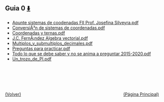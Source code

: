 
<html>
<body>
<h2>Guia 0 <a href="https://downgit.github.io/#/home?url=https://github.com/Apuntes-FIUBA/Apuntes-Electronica/tree/main/82 - Física/8202 - Fisica II/Guias de Problemas/Material y Soluciones/Guia 0" style="font-size:20px">  ⬇️ </a></h2>
<ul>
    <li><a href="Apunte sistemas de coodenadas FII Prof. Josefina Silveyra.pdf">Apunte sistemas de coodenadas FII Prof. Josefina Silveyra.pdf</a></li>
    <li><a href="ConversiÃ³n de sistemas de coordenadas.pdf">ConversiÃ³n de sistemas de coordenadas.pdf</a></li>
    <li><a href="Coordenadas y ternas.pdf">Coordenadas y ternas.pdf</a></li>
    <li><a href="J.C. FernÃ¡ndez Algebra vectorial.pdf">J.C. FernÃ¡ndez Algebra vectorial.pdf</a></li>
    <li><a href="Multiplos_y_submultiplos_decimales.pdf">Multiplos_y_submultiplos_decimales.pdf</a></li>
    <li><a href="Preguntas para practicar.pdf">Preguntas para practicar.pdf</a></li>
    <li><a href="Todo lo que se debe saber y no se anima a preguntar 2015-2020.pdf">Todo lo que se debe saber y no se anima a preguntar 2015-2020.pdf</a></li>
    <li><a href="Un_trozo_de_PI.pdf">Un_trozo_de_PI.pdf</a></li>
</ul>
</body>
</html>





<br><br><br><br><br><a href="../" style="float: left">(Volver)</a> <a href="https://apuntes-fiuba.github.io/Apuntes-Electronica" style="float: right">(Página Principal)</a>
